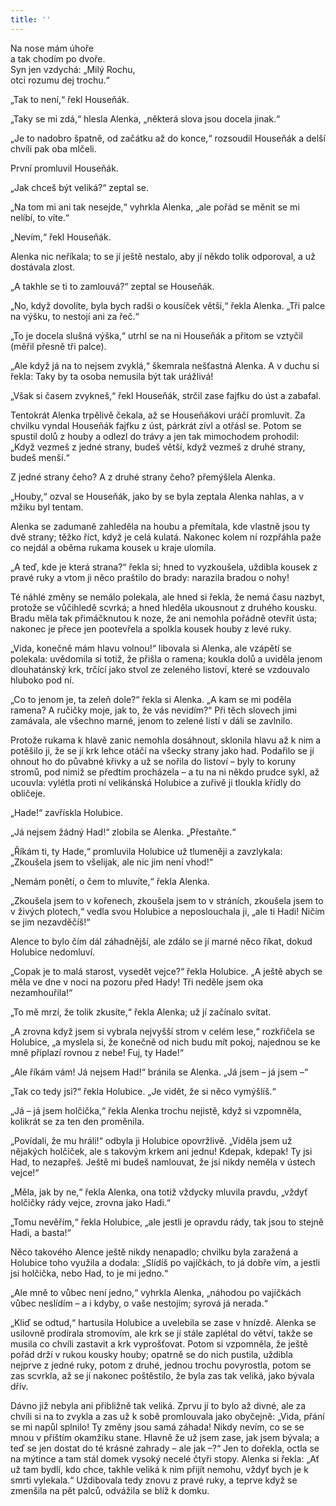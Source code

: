 ```yaml
---
title: ''
---
```


Na nose mám úhoře  
a tak chodím po dvoře.  
Syn jen vzdychá: „Milý Rochu,  
otci rozumu dej trochu.“

„Tak to není,“ řekl Houseňák.

„Taky se mi zdá,“ hlesla Alenka, „některá slova jsou docela jinak.“

„Je to nadobro špatně, od začátku až do konce,“ rozsoudil Houseňák a delší chvíli pak oba mlčeli.

První promluvil Houseňák.

„Jak chceš být veliká?“ zeptal se.

„Na tom mi ani tak nesejde,“ vyhrkla Alenka, „ale pořád se měnit se mi nelíbí, to víte.“

„Nevím,“ řekl Houseňák.

Alenka nic neříkala; to se jí ještě nestalo, aby jí někdo tolik odporoval, a už dostávala zlost.

„A takhle se ti to zamlouvá?“ zeptal se Houseňák.

„No, když dovolíte, byla bych radši o kousíček větší,“ řekla Alenka. „Tři palce na výšku, to nestojí ani za řeč.“

„To je docela slušná výška,“ utrhl se na ni Houseňák a přitom se vztyčil (měřil přesně tři palce).

„Ale když já na to nejsem zvyklá,“ škemrala nešťastná Alenka. A v duchu si řekla: Taky by ta osoba nemusila být tak urážlivá!

„Však si časem zvykneš,“ řekl Houseňák, strčil zase fajfku do úst a zabafal.

Tentokrát Alenka trpělivě čekala, až se Houseňákovi uráčí promluvit. Za chvilku vyndal Houseňák fajfku z úst, párkrát zívl a otřásl se. Potom se spustil dolů z houby a odlezl do trávy a jen tak mimochodem prohodil: „Když vezmeš z jedné strany, budeš větší, když vezmeš z druhé strany, budeš menší.“

Z jedné strany čeho? A z druhé strany čeho? přemýšlela Alenka.

„Houby,“ ozval se Houseňák, jako by se byla zeptala Alenka nahlas, a v mžiku byl tentam.

Alenka se zadumaně zahleděla na houbu a přemítala, kde vlastně jsou ty dvě strany; těžko říct, když je celá kulatá. Nakonec kolem ní rozpřáhla paže co nejdál a oběma rukama kousek u kraje ulomila.

„A teď, kde je která strana?“ řekla si; hned to vyzkoušela, uždibla kousek z pravé ruky a vtom ji něco praštilo do brady: narazila bradou o nohy!

Té náhlé změny se nemálo polekala, ale hned si řekla, že nemá času nazbyt, protože se vůčihledě scvrká; a hned hleděla ukousnout z druhého kousku. Bradu měla tak přimáčknutou k noze, že ani nemohla pořádně otevřít ústa; nakonec je přece jen pootevřela a spolkla kousek houby z levé ruky.

„Vida, konečně mám hlavu volnou!“ libovala si Alenka, ale vzápětí se polekala: uvědomila si totiž, že přišla o ramena; koukla dolů a uviděla jenom dlouhatánský krk, trčící jako stvol ze zeleného listoví, které se vzdouvalo hluboko pod ní.

„Co to jenom je, ta zeleň dole?“ řekla si Alenka. „A kam se mi poděla ramena? A ručičky moje, jak to, že vás nevidím?“ Při těch slovech jimi zamávala, ale všechno marné, jenom to zelené listí v dáli se zavlnilo.

Protože rukama k hlavě zanic nemohla dosáhnout, sklonila hlavu až k nim a potěšilo ji, že se jí krk lehce otáčí na všecky strany jako had. Podařilo se jí ohnout ho do půvabné křivky a už se nořila do listoví – byly to koruny stromů, pod nimiž se předtím procházela – a tu na ni někdo prudce sykl, až ucouvla: vylétla proti ní velikánská Holubice a zuřivě ji tloukla křídly do obličeje.

„Hade!“ zavřískla Holubice.

„Já nejsem žádný Had!“ zlobila se Alenka. „Přestaňte.“

„Říkám ti, ty Hade,“ promluvila Holubice už tlumeněji a zavzlykala: „Zkoušela jsem to všelijak, ale nic jim není vhod!“

„Nemám ponětí, o čem to mluvíte,“ řekla Alenka.

„Zkoušela jsem to v kořenech, zkoušela jsem to v stráních, zkoušela jsem to v živých plotech,“ vedla svou Holubice a neposlouchala ji, „ale ti Hadi! Ničím se jim nezavděčíš!“

Alence to bylo čím dál záhadnější, ale zdálo se jí marné něco říkat, dokud Holubice nedomluví.

„Copak je to malá starost, vysedět vejce?“ řekla Holubice. „A ještě abych se měla ve dne v noci na pozoru před Hady! Tři neděle jsem oka nezamhouřila!“

„To mě mrzí, že tolik zkusíte,“ řekla Alenka; už jí začínalo svítat.

„A zrovna když jsem si vybrala nejvyšší strom v celém lese,“ rozkřičela se Holubice, „a myslela si, že konečně od nich budu mít pokoj, najednou se ke mně připlazí rovnou z nebe! Fuj, ty Hade!“

„Ale říkám vám! Já nejsem Had!“ bránila se Alenka. „Já jsem – já jsem –“

„Tak co tedy jsi?“ řekla Holubice. „Je vidět, že si něco vymýšlíš.“

„Já – já jsem holčička,“ řekla Alenka trochu nejistě, když si vzpomněla, kolikrát se za ten den proměnila.

„Povídali, že mu hráli!“ odbyla ji Holubice opovržlivě. „Viděla jsem už nějakých holčiček, ale s takovým krkem ani jednu! Kdepak, kdepak! Ty jsi Had, to nezapřeš. Ještě mi budeš namlouvat, že jsi nikdy neměla v ústech vejce!“

„Měla, jak by ne,“ řekla Alenka, ona totiž vždycky mluvila pravdu, „vždyť holčičky rády vejce, zrovna jako Hadi.“

„Tomu nevěřím,“ řekla Holubice, „ale jestli je opravdu rády, tak jsou to stejně Hadi, a basta!“

Něco takového Alence ještě nikdy nenapadlo; chvilku byla zaražená a Holubice toho využila a dodala: „Slídíš po vajíčkách, to já dobře vím, a jestli jsi holčička, nebo Had, to je mi jedno.“

„Ale mně to vůbec není jedno,“ vyhrkla Alenka, „náhodou po vajíčkách vůbec neslídím – a i kdyby, o vaše nestojím; syrová já nerada.“

„Kliď se odtud,“ hartusila Holubice a uvelebila se zase v hnízdě. Alenka se usilovně prodírala stromovím, ale krk se jí stále zaplétal do větví, takže se musila co chvíli zastavit a krk vyprošťovat. Potom si vzpomněla, že ještě pořád drží v rukou kousky houby; opatrně se do nich pustila, uždibla nejprve z jedné ruky, potom z druhé, jednou trochu povyrostla, potom se zas scvrkla, až se jí nakonec poštěstilo, že byla zas tak veliká, jako bývala dřív.

Dávno již nebyla ani přibližně tak veliká. Zprvu jí to bylo až divné, ale za chvíli si na to zvykla a zas už k sobě promlouvala jako obyčejně: „Vida, přání se mi napůl splnilo! Ty změny jsou samá záhada! Nikdy nevím, co se se mnou v příštím okamžiku stane. Hlavně že už jsem zase, jak jsem bývala; a teď se jen dostat do té krásné zahrady – ale jak –?“ Jen to dořekla, octla se na mýtince a tam stál domek vysoký necelé čtyři stopy. Alenka si řekla: „Ať už tam bydlí, kdo chce, takhle veliká k nim přijít nemohu, vždyť bych je k smrti vylekala.“ Uždibovala tedy znovu z pravé ruky, a teprve když se zmenšila na pět palců, odvážila se blíž k domku.
